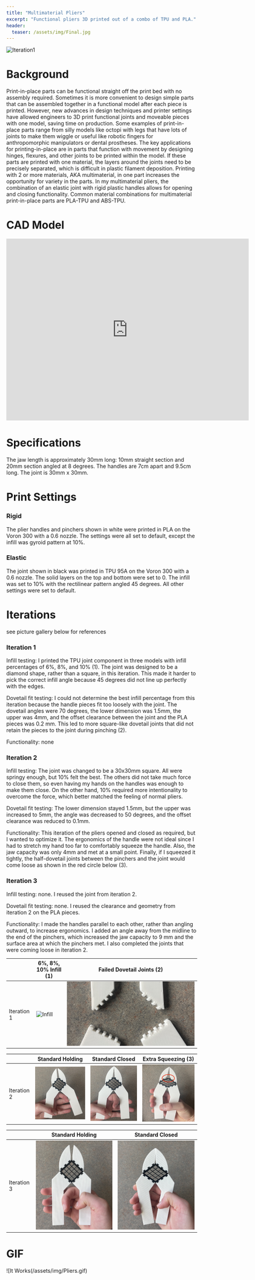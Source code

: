 ```yaml
---
title: "Multimaterial Pliers"
excerpt: "Functional pliers 3D printed out of a combo of TPU and PLA."
header:
  teaser: /assets/img/Final.jpg
---
```

![Iteration1](/assets/img/Final.jpg)   


# Background

Print-in-place parts can be functional straight off the print bed with no assembly required. Sometimes it is more convenient to design simple parts that can be assembled together in a functional model after each piece is printed. However, new advances in design techniques and printer settings have allowed engineers to 3D print functional joints and moveable pieces with one model, saving time on production. Some examples of print-in-place parts range from silly models like octopi with legs that have lots of joints to make them wiggle or useful like robotic fingers for anthropomorphic manipulators or dental prostheses. The key applications for printing-in-place are in parts that function with movement by designing hinges, flexures, and other joints to be printed within the model. If these parts are printed with one material, the layers around the joints need to be precisely separated, which is difficult in plastic filament deposition. Printing with 2 or more materials, AKA multimaterial, in one part increases the opportunity for variety in the parts. In my multimaterial pliers, the combination of an elastic joint with rigid plastic handles allows for opening and closing functionality. Common material combinations for multimaterial print-in-place parts are PLA-TPU and ABS-TPU.


# CAD Model
<iframe src="https://vanderbilt643.autodesk360.com/shares/public/SH286ddQT78850c0d8a4c3ec97dd392138ce?mode=embed" width="640" height="480" allowfullscreen="true" webkitallowfullscreen="true" mozallowfullscreen="true"  frameborder="0"></iframe>


# Specifications

The jaw length is approximately 30mm long: 10mm straight section and 20mm section angled at 8 degrees. The handles are 7cm apart and 9.5cm long. The joint is 30mm x 30mm.


# Print Settings
### Rigid

The plier handles and pinchers shown in white were printed in PLA on the Voron 300 with a 0.6 nozzle. The settings were all set to default, except the infill was gyroid pattern at 10%.

### Elastic

The joint shown in black was printed in TPU 95A on the Voron 300 with a 0.6 nozzle. The solid layers on the top and bottom were set to 0. The infill was set to 10% with the rectilinear pattern angled 45 degrees. All other settings were set to default.


# Iterations

see picture gallery below for references

### Iteration 1

Infill testing: I printed the TPU joint component in three models with infill percentages of 6%, 8%, and 10% (1). The joint was designed to be a diamond shape, rather than a square, in this iteration. This made it harder to pick the correct infill angle because 45 degrees did not line up perfectly with the edges.

Dovetail fit testing: I could not determine the best infill percentage from this iteration because the handle pieces fit too loosely with the joint. The dovetail angles were 70 degrees, the lower dimension was 1.5mm, the upper was 4mm, and the offset clearance between the joint and the PLA pieces was 0.2 mm. This led to more square-like dovetail joints that did not retain the pieces to the joint during pinching (2).

Functionality: none

### Iteration 2

Infill testing: The joint was changed to be a 30x30mm square. All were springy enough, but 10% felt the best. The others did not take much force to close them, so even having my hands on the handles was enough to make them close. On the other hand, 10% required more intentionality to overcome the force, which better matched the feeling of normal pliers.

Dovetail fit testing: The lower dimension stayed 1.5mm, but the upper was increased to 5mm, the angle was decreased to 50 degrees, and the offset clearance was reduced to 0.1mm.

Functionality: This iteration of the pliers opened and closed as required, but I wanted to optimize it. The ergonomics of the handle were not ideal since I had to stretch my hand too far to comfortably squeeze the handle. Also, the jaw capacity was only 4mm and met at a small point. Finally, if I squeezed it tightly, the half-dovetail joints between the pinchers and the joint would come loose as shown in the red circle below (3).

### Iteration 3

Infill testing: none. I reused the joint from iteration 2.

Dovetail fit testing: none. I reused the clearance and geometry from iteration 2 on the PLA pieces.

Functionality: I made the handles parallel to each other, rather than angling outward, to increase ergonomics. I added an angle away from the midline to the end of the pinchers, which increased the jaw capacity to 9 mm and the surface area at which the pinchers met. I also completed the joints that were coming loose in iteration 2.


|                | 6%, 8%, 10% Infill (1)         | Failed Dovetail Joints (2)         |
| ---------------|-----------------------------------|:------------------------------------------:|
| Iteration 1    | ![Infill](/assets/img/Infill.jpg) |![Dovetail](/assets/img/FailedDovetail.jpg)|

|                | Standard Holding         | Standard Closed         | Extra Squeezing (3)     |
| ---------------|--------------------------|-------------------------|:-----------------------:|
| Iteration 2    |![Hold](/assets/img/Holding.jpg) |![Close](/assets/img/Closed.jpg) |![Squeeze](/assets/img/ExtraClosed.jpg)|

|                | Standard Holding        | Standard Closed         |
| ---------------|-----------------------------------|:------------------------------------------:|
| Iteration 3    | ![Final Holding](/assets/img/FinalHolding.jpg) |![Final Closed](/assets/img/FinalClosed.jpg)|


# GIF
![It Works(/assets/img/Pliers.gif)
